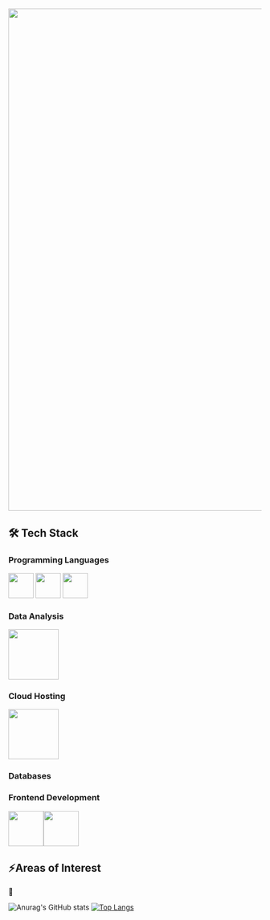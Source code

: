 # <img src="https://github.com/DeeHawk/TIS.io/blob/master/hawk.gif.gif" width="1000"/> 

 
## 🛠 Tech Stack 

### Programming Languages


<img src=https://cdn-icons-png.flaticon.com/512/7531/7531782.png width="50"/> <img src=https://user-images.githubusercontent.com/26994982/228696321-32999e86-0ceb-4131-8f6a-10dcf5b6be5d.png width="50"/> <img src=https://cdn-icons-png.flaticon.com/512/2535/2535543.png width="50"/>



### Data Analysis

 <img src="https://cdn.jsdelivr.net/gh/devicons/devicon/icons/numpy/numpy-original-wordmark.svg" width="100" />


### Cloud Hosting

<img src="https://cdn.jsdelivr.net/gh/devicons/devicon/icons/amazonwebservices/amazonwebservices-original-wordmark.svg" width="100" />
          


### Databases


### Frontend Development
<img src="https://cdn.jsdelivr.net/gh/devicons/devicon/icons/html5/html5-original-wordmark.svg" width="70" /><img src="https://cdn.jsdelivr.net/gh/devicons/devicon/icons/css3/css3-original-wordmark.svg" width="70" />
                   

## ⚡Areas of Interest


🌟 



![Anurag's GitHub stats](https://github-readme-stats.vercel.app/api?username=deehawk&show_icons=true&theme=radical)
[![Top Langs](https://github-readme-stats.vercel.app/api/top-langs/?username=anuraghazra&hide_progress=true)](https://github.com/anuraghazra/github-readme-stats)
